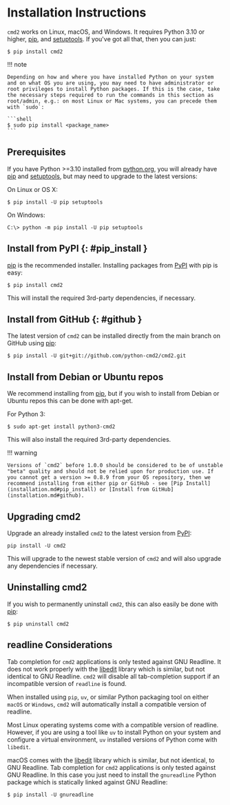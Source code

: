 # Installation Instructions

`cmd2` works on Linux, macOS, and Windows. It requires Python 3.10 or higher,
[pip](https://pypi.org/project/pip), and [setuptools](https://pypi.org/project/setuptools). If
you've got all that, then you can just:

```shell
$ pip install cmd2
```

!!! note

    Depending on how and where you have installed Python on your system and on what OS you are using, you may need to have administrator or root privileges to install Python packages. If this is the case, take the necessary steps required to run the commands in this section as root/admin, e.g.: on most Linux or Mac systems, you can precede them with `sudo`:

    ```shell
    $ sudo pip install <package_name>
    ```

## Prerequisites

If you have Python >=3.10 installed from [python.org](https://www.python.org), you will already have
[pip](https://pypi.org/project/pip) and [setuptools](https://pypi.org/project/setuptools), but may
need to upgrade to the latest versions:

On Linux or OS X:

```shell
$ pip install -U pip setuptools
```

On Windows:

```shell
C:\> python -m pip install -U pip setuptools
```

## Install from PyPI {: #pip_install }

[pip](https://pypi.org/project/pip) is the recommended installer. Installing packages from
[PyPI](https://pypi.org) with pip is easy:

```shell
$ pip install cmd2
```

This will install the required 3rd-party dependencies, if necessary.

## Install from GitHub {: #github }

The latest version of `cmd2` can be installed directly from the main branch on GitHub using
[pip](https://pypi.org/project/pip):

```shell
$ pip install -U git+git://github.com/python-cmd2/cmd2.git
```

## Install from Debian or Ubuntu repos

We recommend installing from [pip](https://pypi.org/project/pip), but if you wish to install from
Debian or Ubuntu repos this can be done with apt-get.

For Python 3:

    $ sudo apt-get install python3-cmd2

This will also install the required 3rd-party dependencies.

!!! warning

    Versions of `cmd2` before 1.0.0 should be considered to be of unstable "beta" quality and should not be relied upon for production use. If you cannot get a version >= 0.8.9 from your OS repository, then we recommend installing from either pip or GitHub - see [Pip Install](installation.md#pip_install) or [Install from GitHub](installation.md#github).

## Upgrading cmd2

Upgrade an already installed `cmd2` to the latest version from [PyPI](https://pypi.org):

    pip install -U cmd2

This will upgrade to the newest stable version of `cmd2` and will also upgrade any dependencies if
necessary.

## Uninstalling cmd2

If you wish to permanently uninstall `cmd2`, this can also easily be done with
[pip](https://pypi.org/project/pip):

    $ pip uninstall cmd2

## readline Considerations

Tab completion for `cmd2` applications is only tested against GNU Readline. It does not work
properly with the [libedit](http://thrysoee.dk/editline/) library which is similar, but not
identical to GNU Readline. `cmd2` will disable all tab-completion support if an incompatible version
of `readline` is found.

When installed using `pip`, `uv`, or similar Python packaging tool on either `macOS` or `Windows`,
`cmd2` will automatically install a compatible version of readline.

Most Linux operating systems come with a compatible version of readline. However, if you are using a
tool like `uv` to install Python on your system and configure a virtual environment, `uv` installed
versions of Python come with `libedit`.

macOS comes with the [libedit](http://thrysoee.dk/editline/) library which is similar, but not
identical, to GNU Readline. Tab completion for `cmd2` applications is only tested against GNU
Readline. In this case you just need to install the `gnureadline` Python package which is statically
linked against GNU Readline:

```shell
$ pip install -U gnureadline
```
